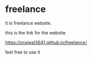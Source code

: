 # freelance
it is freelance website.


this is the link for the website

https://prajwal3641.github.io/freelance/

feel free to use it

